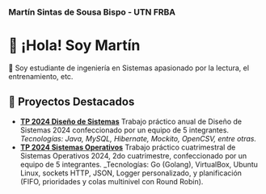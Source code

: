 ### Martín Sintas de Sousa Bispo - UTN FRBA

# 👋 ¡Hola! Soy Martín

🚀 Soy estudiante de ingeniería en Sistemas apasionado por la lectura, el entrenamiento, etc.
## 🔭 Proyectos Destacados
- **[TP 2024 Diseño de Sistemas](https://github.com/MartinSintas/TP2024DisenioDeSistemas)** 
  Trabajo práctico anual de Diseño de Sistemas 2024 confeccionado por un equipo de 5 integrantes.  
  _Tecnologías: Java, MySQL, Hibernate, Mockito, OpenCSV, entre otras._
- **[TP 2024 Sistemas Operativos](https://github.com/MartinSintas/tp-2024-2c-GOlazo)**
  Trabajo práctico cuatrimestral de Sistemas Operativos 2024, 2do cuatrimestre, confeccionado por un equipo de 5 integrantes.
  _Tecnologías: Go (Golang), VirtualBox, Ubuntu Linux, sockets HTTP, JSON, Logger personalizado, y planificación (FIFO, prioridades y colas multinivel con Round Robin).

